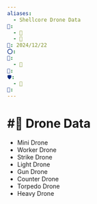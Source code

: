 ```yaml
---
aliases:
  - Shellcore Drone Data
📁:
  - 🏁
  - 📝
📅: 2024/12/22
⭕: 
🏁:
  - 📝
🔀: 
🛡️:
  - 🎲
📝:
---
```

# #📝 Drone Data

- Mini Drone
- Worker Drone
- Strike Drone
- Light Drone
- Gun Drone
- Counter Drone
- Torpedo Drone
- Heavy Drone